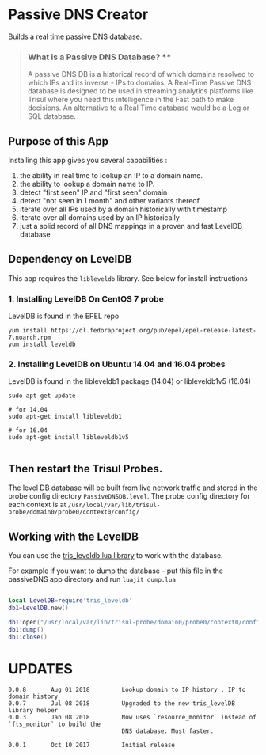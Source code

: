 # Passive DNS Creator

Builds a real time passive DNS database. 

> ### What is a Passive DNS Database? ** 
> A passive DNS DB is a historical record of which domains resolved to which IPs and its inverse - 
> IPs to domains.  A Real-Time Passive DNS database is designed to be used in 
> streaming analytics platforms like Trisul where you need this intelligence in the Fast
> path to make decisions.  An alternative to a Real Time database would be a Log or SQL 
> database. 


## Purpose of this App

Installing this app gives you several capabilities :

1. the ability in real time to lookup an IP to a domain name.  
2. the ability to lookup a domain name to IP. 
3. detect "first seen" IP and "first seen" domain
4. detect "not seen in 1 month" and other variants thereof 
5. iterate over all IPs used by a domain historically with timestamp
6. iterate over all domains used by an IP historically 
7. just a solid record of all DNS mappings in a proven and fast LevelDB database 

## Dependency on LevelDB  

This app requires the `libleveldb` library. See below for install instructions  


### 1. Installing LevelDB On CentOS 7 probe 

LevelDB is found in the EPEL repo

````
yum install https://dl.fedoraproject.org/pub/epel/epel-release-latest-7.noarch.rpm
yum install leveldb
````


### 2. Installing LevelDB on Ubuntu 14.04 and 16.04 probes

LevelDB is found in the libleveldb1 package (14.04) or libleveldb1v5 (16.04)

````
sudo apt-get update 

# for 14.04
sudo apt-get install libleveldb1 

# for 16.04
sudo apt-get install libleveldb1v5 


````
## Then restart the Trisul Probes. 

The level DB database will be built from live network traffic and stored in 
the probe  config directory `PassiveDNSDB.level`. The probe config 
directory for each context is at `/usr/local/var/lib/trisul-probe/domain0/probe0/context0/config/`


## Working with the LevelDB

You can use the [tris_leveldb.lua library](https://github.com/trisulnsm/trisul-scripts/tree/master/lua/libs/leveldb)  to work with the database. 

For example if you want to dump the database - put this file in the passiveDNS app directory and run `luajit dump.lua` 

````lua

local LevelDB=require'tris_leveldb' 
db1=LevelDB.new()

db1:open("/usr/local/var/lib/trisul-probe/domain0/probe0/context0/config/PassiveDNSDB.level")
db1:dump()
db1:close() 


````


UPDATES
=======

````
0.0.8       Aug 01 2018         Lookup domain to IP history , IP to domain history 
0.0.7       Jul 08 2018         Upgraded to the new tris_levelDB library helper
0.0.3       Jan 08 2018         Now uses `resource_monitor` instead of `fts_monitor` to build the 
                                DNS database. Must faster. 

0.0.1       Oct 10 2017         Initial release 
````



